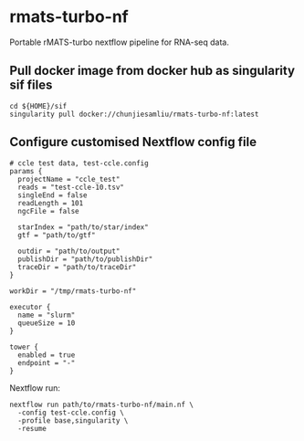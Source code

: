 # rmats-turbo-nf

Portable rMATS-turbo nextflow pipeline for RNA-seq data.

## Pull docker image from docker hub as singularity sif files
```
cd ${HOME}/sif
singularity pull docker://chunjiesamliu/rmats-turbo-nf:latest
```

## Configure customised Nextflow config file
```
# ccle test data, test-ccle.config
params {
  projectName = "ccle_test"
  reads = "test-ccle-10.tsv"
  singleEnd = false
  readLength = 101
  ngcFile = false

  starIndex = "path/to/star/index"
  gtf = "path/to/gtf"

  outdir = "path/to/output"
  publishDir = "path/to/publishDir"
  traceDir = "path/to/traceDir"
}

workDir = "/tmp/rmats-turbo-nf"

executor {
  name = "slurm"
  queueSize = 10
}

tower {
  enabled = true
  endpoint = "-"
}
```

Nextflow run:
```
nextflow run path/to/rmats-turbo-nf/main.nf \
  -config test-ccle.config \
  -profile base,singularity \
  -resume
```